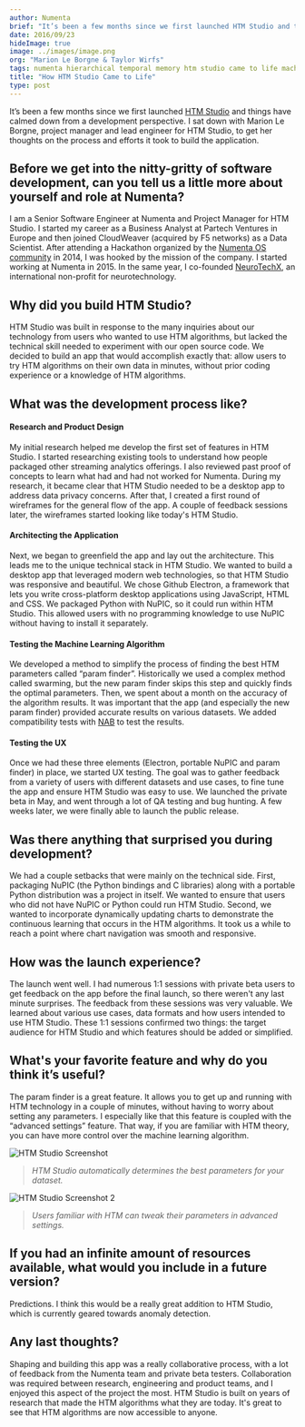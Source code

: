 ```yaml
---
author: Numenta
brief: "It’s been a few months since we first launched HTM Studio and things have calmed down from a development perspective. I sat down with Marion Le Borgne, project manager and lead engineer for HTM Studio, to get her thoughts on the process and efforts it took to build the application."
date: 2016/09/23
hideImage: true
image: ../images/image.png
org: "Marion Le Borgne & Taylor Wirfs"
tags: numenta hierarchical temporal memory htm studio came to life machine intelligence anomaly detection
title: "How HTM Studio Came to Life"
type: post
---
```


It’s been a few months since we first launched [HTM Studio](/htm-studio/) and
things have calmed down from a development perspective. I sat down with Marion
Le Borgne, project manager and lead engineer for HTM Studio, to get her thoughts
on the process and efforts it took to build the application.   


## Before we get into the nitty-gritty of software development, can you tell us a little more about yourself and role at Numenta?

I am a Senior Software Engineer at Numenta and Project Manager for HTM Studio. I
started my career as a Business Analyst at Partech Ventures in Europe and then
joined CloudWeaver (acquired by F5 networks) as a Data Scientist. After
attending a Hackathon organized by the
[Numenta OS community](http://numenta.org) in 2014, I was hooked by the mission
of the company. I started working at Numenta in 2015. In the same year, I
co-founded [NeuroTechX](http://neurotechx.com/), an international non-profit for
neurotechnology.


## Why did you build HTM Studio?

HTM Studio was built in response to the many inquiries about our technology from
users who wanted to use HTM algorithms, but lacked the technical skill needed to
experiment with our open source code. We decided to build an app that would
accomplish exactly that: allow users to try HTM algorithms on their own data in
minutes, without prior coding experience or a knowledge of HTM algorithms.


## What was the development process like?

#### Research and Product Design

My initial research helped me develop the first set of features in HTM Studio. I
started researching existing tools to understand how people packaged other
streaming analytics offerings. I also reviewed past proof of concepts to learn
what had and had not worked for Numenta. During my research, it became clear
that HTM Studio needed to be a desktop app to address data privacy concerns.
After that, I created a first round of wireframes for the general flow of the
app. A couple of feedback sessions later, the wireframes started looking like
today's HTM Studio.

#### Architecting the Application

Next, we began to greenfield the app and lay out the architecture. This leads me
to the unique technical stack in HTM Studio. We wanted to build a desktop app
that leveraged modern web technologies, so that HTM Studio was responsive and
beautiful. We chose Github Electron, a framework that lets you write
cross-platform desktop applications using JavaScript, HTML and CSS. We packaged
Python with NuPIC, so it could run within HTM Studio. This allowed users with no
programming knowledge to use NuPIC without having to install it separately.

#### Testing the Machine Learning Algorithm

We developed a method to simplify the process of finding the best HTM parameters
called “param finder”. Historically we used a complex method called swarming,
but the new param finder skips this step and quickly finds the optimal
parameters. Then, we spent about a month on the accuracy of the algorithm
results. It was important that the app (and especially the new param finder)
provided accurate results on various datasets. We added compatibility tests with
[NAB](http://numenta.com/numenta-anomaly-benchmark/) to test the results.

#### Testing the UX

Once we had these three elements (Electron, portable NuPIC and param finder) in
place, we started UX testing. The goal was to gather feedback from a variety of
users with different datasets and use cases, to fine tune the app and ensure HTM
Studio was easy to use. We launched the private beta in May, and went through a
lot of QA testing and bug hunting. A few weeks later, we were finally able to
launch the public release.


## Was there anything that surprised you during development?

We had a couple setbacks that were mainly on the technical side. First,
packaging NuPIC (the Python bindings and C libraries) along with a portable
Python distribution was a project in itself. We wanted to ensure that users who
did not have NuPIC or Python could run HTM Studio. Second, we wanted to
incorporate dynamically updating charts to demonstrate the continuous learning
that occurs in the HTM algorithms. It took us a while to reach a point where
chart navigation was smooth and responsive.


## How was the launch experience?

The launch went well. I had numerous 1:1 sessions with private beta users to get
feedback on the app before the final launch, so there weren't any last minute
surprises. The feedback from these sessions was very valuable. We learned about
various use cases, data formats and how users intended to use HTM Studio. These
1:1 sessions confirmed two things: the target audience for HTM Studio and which
features should be added or simplified.


## What's your favorite feature and why do you think it’s useful?

The param finder is a great feature. It allows you to get up and running with
HTM technology in a couple of minutes, without having to worry about setting any
parameters. I especially like that this feature is coupled with the “advanced
settings” feature. That way, if you are familiar with HTM theory, you can have
more control over the machine learning algorithm.


![HTM Studio Screenshot](../images/image.png)

> *HTM Studio automatically determines the best parameters for your dataset.*


![HTM Studio Screenshot 2](../images/image2.png)

> *Users familiar with HTM can tweak their parameters in advanced settings.*


## If you had an infinite amount of resources available, what would you include in a future version?

Predictions. I think this would be a really great addition to HTM Studio, which
is currently geared towards anomaly detection.


## Any last thoughts?

Shaping and building this app was a really collaborative process, with a lot of
feedback from the Numenta team and private beta testers. Collaboration was
required between research, engineering and product teams, and I enjoyed this
aspect of the project the most. HTM Studio is built on years of research that
made the HTM algorithms what they are today. It's great to see that HTM
algorithms are now accessible to anyone.  
